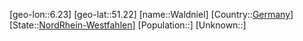 ﻿---
location: [51.22,6.23]
type: City
tags:
- geo/City


SpocWebEntityId: 35415
isDeleted: false
confidential: public

---
[geo-lon::6.23]
[geo-lat::51.22]
[name::Waldniel]
[Country::[Germany](geo/Continent/Europe/Germany.md)]
[State::[NordRhein-Westfahlen](NordRhein-Westfahlen)]
[Population::]
[Unknown::]

